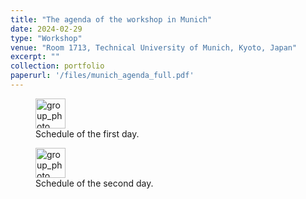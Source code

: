 ```yaml
---
title: "The agenda of the workshop in Munich"
date: 2024-02-29
type: "Workshop"
venue: "Room 1713, Technical University of Munich, Kyoto, Japan"
excerpt: ""
collection: portfolio
paperurl: '/files/munich_agenda_full.pdf'
---
```


<figure>
  <img
  src="http://concert-japan-daruma.github.io/images/Munich/agenda_munich_first.jpg"
  alt="group_photo"  style="width:48">
  <figcaption>Schedule of the first day.</figcaption>
</figure>

<figure>
  <img
  src="http://concert-japan-daruma.github.io/images/Munich/agenda_munich_second.jpg"
  alt="group_photo"  style="width:48">
  <figcaption>Schedule of the second day.</figcaption>
</figure>

